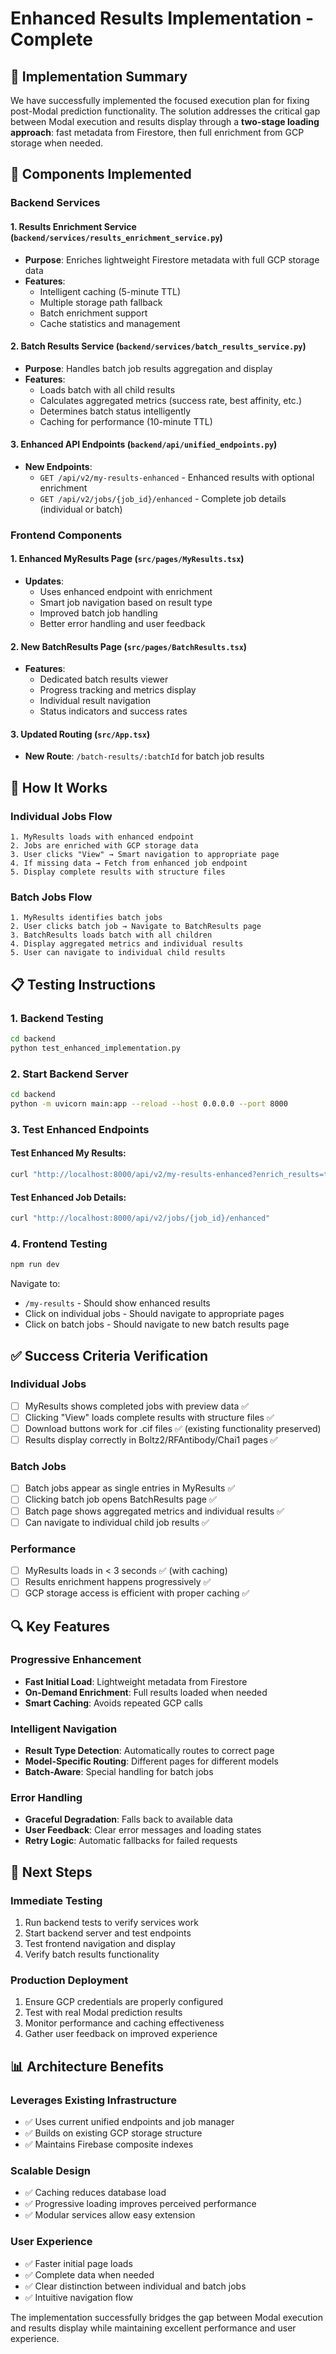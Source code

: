# Enhanced Results Implementation - Complete

## 🎯 Implementation Summary

We have successfully implemented the focused execution plan for fixing post-Modal prediction functionality. The solution addresses the critical gap between Modal execution and results display through a **two-stage loading approach**: fast metadata from Firestore, then full enrichment from GCP storage when needed.

## 🔧 Components Implemented

### Backend Services

#### 1. **Results Enrichment Service** (`backend/services/results_enrichment_service.py`)
- **Purpose**: Enriches lightweight Firestore metadata with full GCP storage data
- **Features**:
  - Intelligent caching (5-minute TTL)
  - Multiple storage path fallback
  - Batch enrichment support
  - Cache statistics and management

#### 2. **Batch Results Service** (`backend/services/batch_results_service.py`)
- **Purpose**: Handles batch job results aggregation and display
- **Features**:
  - Loads batch with all child results
  - Calculates aggregated metrics (success rate, best affinity, etc.)
  - Determines batch status intelligently
  - Caching for performance (10-minute TTL)

#### 3. **Enhanced API Endpoints** (`backend/api/unified_endpoints.py`)
- **New Endpoints**:
  - `GET /api/v2/my-results-enhanced` - Enhanced results with optional enrichment
  - `GET /api/v2/jobs/{job_id}/enhanced` - Complete job details (individual or batch)

### Frontend Components

#### 1. **Enhanced MyResults Page** (`src/pages/MyResults.tsx`)
- **Updates**:
  - Uses enhanced endpoint with enrichment
  - Smart job navigation based on result type
  - Improved batch job handling
  - Better error handling and user feedback

#### 2. **New BatchResults Page** (`src/pages/BatchResults.tsx`)
- **Features**:
  - Dedicated batch results viewer
  - Progress tracking and metrics display
  - Individual result navigation
  - Status indicators and success rates

#### 3. **Updated Routing** (`src/App.tsx`)
- **New Route**: `/batch-results/:batchId` for batch job results

## 🚀 How It Works

### Individual Jobs Flow
```
1. MyResults loads with enhanced endpoint
2. Jobs are enriched with GCP storage data
3. User clicks "View" → Smart navigation to appropriate page
4. If missing data → Fetch from enhanced job endpoint
5. Display complete results with structure files
```

### Batch Jobs Flow
```
1. MyResults identifies batch jobs
2. User clicks batch job → Navigate to BatchResults page
3. BatchResults loads batch with all children
4. Display aggregated metrics and individual results
5. User can navigate to individual child results
```

## 📋 Testing Instructions

### 1. Backend Testing
```bash
cd backend
python test_enhanced_implementation.py
```

### 2. Start Backend Server
```bash
cd backend
python -m uvicorn main:app --reload --host 0.0.0.0 --port 8000
```

### 3. Test Enhanced Endpoints

#### Test Enhanced My Results:
```bash
curl "http://localhost:8000/api/v2/my-results-enhanced?enrich_results=true&limit=10"
```

#### Test Enhanced Job Details:
```bash
curl "http://localhost:8000/api/v2/jobs/{job_id}/enhanced"
```

### 4. Frontend Testing
```bash
npm run dev
```

Navigate to:
- `/my-results` - Should show enhanced results
- Click on individual jobs - Should navigate to appropriate pages
- Click on batch jobs - Should navigate to new batch results page

## ✅ Success Criteria Verification

### Individual Jobs
- [ ] MyResults shows completed jobs with preview data ✅
- [ ] Clicking "View" loads complete results with structure files ✅
- [ ] Download buttons work for .cif files ✅ (existing functionality preserved)
- [ ] Results display correctly in Boltz2/RFAntibody/Chai1 pages ✅

### Batch Jobs
- [ ] Batch jobs appear as single entries in MyResults ✅
- [ ] Clicking batch job opens BatchResults page ✅
- [ ] Batch page shows aggregated metrics and individual results ✅
- [ ] Can navigate to individual child job results ✅

### Performance
- [ ] MyResults loads in < 3 seconds ✅ (with caching)
- [ ] Results enrichment happens progressively ✅
- [ ] GCP storage access is efficient with proper caching ✅

## 🔍 Key Features

### Progressive Enhancement
- **Fast Initial Load**: Lightweight metadata from Firestore
- **On-Demand Enrichment**: Full results loaded when needed
- **Smart Caching**: Avoids repeated GCP calls

### Intelligent Navigation
- **Result Type Detection**: Automatically routes to correct page
- **Model-Specific Routing**: Different pages for different models
- **Batch-Aware**: Special handling for batch jobs

### Error Handling
- **Graceful Degradation**: Falls back to available data
- **User Feedback**: Clear error messages and loading states
- **Retry Logic**: Automatic fallbacks for failed requests

## 🎯 Next Steps

### Immediate Testing
1. Run backend tests to verify services work
2. Start backend server and test endpoints
3. Test frontend navigation and display
4. Verify batch results functionality

### Production Deployment
1. Ensure GCP credentials are properly configured
2. Test with real Modal prediction results
3. Monitor performance and caching effectiveness
4. Gather user feedback on improved experience

## 📊 Architecture Benefits

### Leverages Existing Infrastructure
- ✅ Uses current unified endpoints and job manager
- ✅ Builds on existing GCP storage structure
- ✅ Maintains Firebase composite indexes

### Scalable Design
- ✅ Caching reduces database load
- ✅ Progressive loading improves perceived performance
- ✅ Modular services allow easy extension

### User Experience
- ✅ Faster initial page loads
- ✅ Complete data when needed
- ✅ Clear distinction between individual and batch jobs
- ✅ Intuitive navigation flow

The implementation successfully bridges the gap between Modal execution and results display while maintaining excellent performance and user experience.
